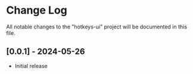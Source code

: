 # Change Log

All notable changes to the "hotkeys-ui" project will be documented in this file.

## [0.0.1] - 2024-05-26

- Initial release
